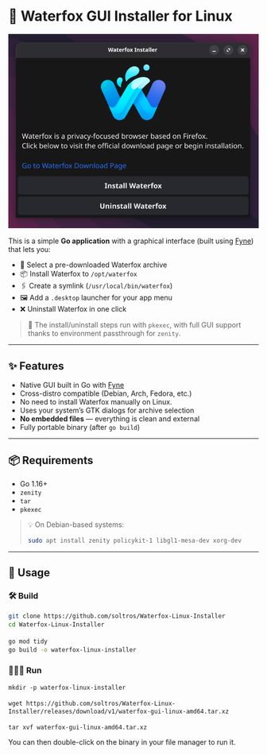 # 🦊 Waterfox GUI Installer for Linux

![Waterfox Installer Preview](https://raw.githubusercontent.com/soltros/Waterfox-Linux-Installer/refs/heads/main/assets/wf-installer.png)

This is a simple **Go application** with a graphical interface (built using [Fyne](https://fyne.io)) that lets you:

- 📂 Select a pre-downloaded Waterfox archive
- 📦 Install Waterfox to `/opt/waterfox`
- 🖇️ Create a symlink (`/usr/local/bin/waterfox`)
- 🖼️ Add a `.desktop` launcher for your app menu
- ❌ Uninstall Waterfox in one click

> 🔐 The install/uninstall steps run with `pkexec`, with full GUI support thanks to environment passthrough for `zenity`.

---

## ✨ Features

- Native GUI built in Go with [Fyne](https://fyne.io)
- Cross-distro compatible (Debian, Arch, Fedora, etc.)
- No need to install Waterfox manually on Linux.
- Uses your system’s GTK dialogs for archive selection
- **No embedded files** — everything is clean and external
- Fully portable binary (after `go build`)

---

## 📦 Requirements

- Go 1.16+
- `zenity`
- `tar`
- `pkexec`

> 💡 On Debian-based systems:
> ```bash
> sudo apt install zenity policykit-1 libgl1-mesa-dev xorg-dev
> ```

---

## 🚀 Usage

### 🛠️ Build

```bash
git clone https://github.com/soltros/Waterfox-Linux-Installer
cd Waterfox-Linux-Installer

go mod tidy
go build -o waterfox-linux-installer
```
### 🏃‍♂️‍➡️ Run
```
mkdir -p waterfox-linux-installer

wget https://github.com/soltros/Waterfox-Linux-Installer/releases/download/v1/waterfox-gui-linux-amd64.tar.xz

tar xvf waterfox-gui-linux-amd64.tar.xz
```
You can then double-click on the binary in your file manager to run it.



